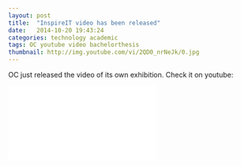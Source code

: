 ```yaml
---
layout: post
title:  "InspireIT video has been released"
date:   2014-10-20 19:43:24
categories: technology academic
tags: OC youtube video bachelorthesis
thumbnail: http://img.youtube.com/vi/2QD0_nrNeJk/0.jpg
---
```


OC just released the video of its own exhibition. Check it on youtube: 

<div class="videowrapper">
<iframe src="//www.youtube.com/embed/2QD0_nrNeJk" frameborder="0" allowfullscreen></iframe>
</div>